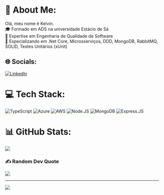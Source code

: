 # 💫 About Me:
Olá, meu nome é Kelvin.<br>🎓 Formado em ADS na universidade Estácio de Sá<br>🎒 Expertise em Engenharia de Qualidade de Software<br>📕 Especializando em .Net Core, Microsserviços, DDD, MongoDB, RabbitMQ, SOLID, Testes Unitários (xUnit)


## 🌐 Socials:
[![LinkedIn](https://img.shields.io/badge/LinkedIn-%230077B5.svg?logo=linkedin&logoColor=white)](https://linkedin.com/in/kelvin-trebi) 

# 💻 Tech Stack:
![TypeScript](https://img.shields.io/badge/TypeScript-007ACC?style=for-the-badge&logo=typescript&logoColor=white) ![Azure](https://img.shields.io/badge/azure-%230072C6.svg?style=for-the-badge&logo=azure-devops&logoColor=white) ![AWS](https://img.shields.io/badge/AWS-%23FF9900.svg?style=for-the-badge&logo=amazon-aws&logoColor=white) ![Node.JS](https://img.shields.io/badge/Node.js-43853D?style=for-the-badge&logo=node.js&logoColor=white) ![MongoDB](https://img.shields.io/badge/MongoDB-%234ea94b.svg?style=for-the-badge&logo=mongodb&logoColor=white) ![Express.JS](https://img.shields.io/badge/Express.js-404D59?style=for-the-badge)
# 📊 GitHub Stats:
![](https://github-readme-streak-stats.herokuapp.com/?user=kelvin-trebi&theme=radical&hide_border=false)<br/>

### ✍️ Random Dev Quote
![](https://quotes-github-readme.vercel.app/api?type=horizontal&theme=radical)

---
[![](https://visitcount.itsvg.in/api?id=kelvin-trebi&icon=0&color=0)](https://visitcount.itsvg.in)

<!-- Proudly created with GPRM ( https://gprm.itsvg.in ) -->
